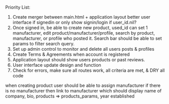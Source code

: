Priority List:

1. Create merger between main.html + application layout better user interface if signedin or only show signin/login if user_id.nil?
2. Once signed in, be able to create new product, used_id can set 1 manufacturer, edit product/manufacturer/profile, search by product, manufacturer, or profile who posted it. Search bar should be able to set params to filter search query.
3. Set up admin control to monitor and delete all users posts & profiles
4. Create Terms & Agreements when account is registered
5. Application layout should show users products or past reviews.
6. User interface update design and function
7. Check for errors, make sure all routes work, all criteria are met, & DRY all code

when creating product user should be able to assign manufacturer if there is no manufacturer then link to manufacturer which should display name of company, bio, products => products_params, year established
